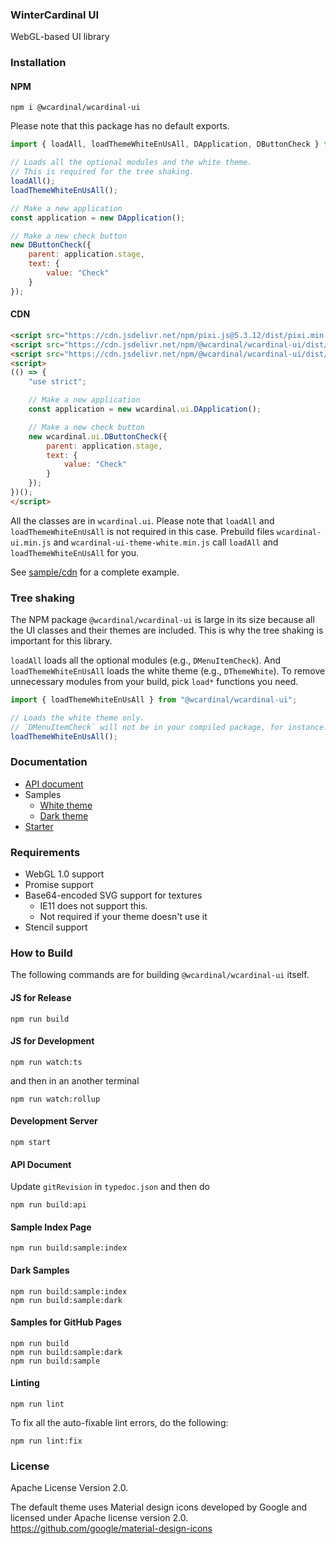 ### WinterCardinal UI

WebGL-based UI library

### Installation

#### NPM

```
npm i @wcardinal/wcardinal-ui
```

Please note that this package has no default exports.

```javascript
import { loadAll, loadThemeWhiteEnUsAll, DApplication, DButtonCheck } from "@wcardinal/wcardinal-ui";

// Loads all the optional modules and the white theme.
// This is required for the tree shaking.
loadAll();
loadThemeWhiteEnUsAll();

// Make a new application
const application = new DApplication();

// Make a new check button
new DButtonCheck({
	parent: application.stage,
	text: {
		value: "Check"
	}
});
```

#### CDN

```html
<script src="https://cdn.jsdelivr.net/npm/pixi.js@5.3.12/dist/pixi.min.js"></script>
<script src="https://cdn.jsdelivr.net/npm/@wcardinal/wcardinal-ui/dist/wcardinal-ui.min.js"></script>
<script src="https://cdn.jsdelivr.net/npm/@wcardinal/wcardinal-ui/dist/wcardinal-ui-theme-white.min.js"></script>
<script>
(() => {
	"use strict";

	// Make a new application
	const application = new wcardinal.ui.DApplication();

	// Make a new check button
	new wcardinal.ui.DButtonCheck({
		parent: application.stage,
		text: {
			value: "Check"
		}
	});
})();
</script>
```

All the classes are in `wcardinal.ui`.
Please note that `loadAll` and `loadThemeWhiteEnUsAll` is not required in this case.
Prebuild files `wcardinal-ui.min.js` and `wcardinal-ui-theme-white.min.js` call `loadAll` and `loadThemeWhiteEnUsAll` for you.

See [sample/cdn](https://winter-cardinal.github.io/winter-cardinal-ui/sample/white/other/cdn.html) for a complete example.

### Tree shaking

The NPM package `@wcardinal/wcardinal-ui` is large in its size
because all the UI classes and their themes are included.
This is why the tree shaking is important for this library.

`loadAll` loads all the optional modules (e.g., `DMenuItemCheck`).
And `loadThemeWhiteEnUsAll` loads the white theme (e.g., `DThemeWhite`).
To remove unnecessary modules from your build, pick `load*` functions you need.

```javascript
import { loadThemeWhiteEnUsAll } from "@wcardinal/wcardinal-ui";

// Loads the white theme only.
// `DMenuItemCheck` will not be in your compiled package, for instance.
loadThemeWhiteEnUsAll();
```

### Documentation

* [API document](https://winter-cardinal.github.io/winter-cardinal-ui/api/)
* Samples
	* [White theme](https://winter-cardinal.github.io/winter-cardinal-ui/sample/white/)
	* [Dark theme](https://winter-cardinal.github.io/winter-cardinal-ui/sample/dark/)
* [Starter](https://github.com/winter-cardinal/winter-cardinal-starter)

### Requirements

* WebGL 1.0 support
* Promise support
* Base64-encoded SVG support for textures
	* IE11 does not support this.
	* Not required if your theme doesn't use it
* Stencil support

### How to Build

The following commands are for building `@wcardinal/wcardinal-ui` itself.

#### JS for Release

```shell
npm run build
```

#### JS for Development

```shell
npm run watch:ts
```

and then in an another terminal

```shell
npm run watch:rollup
```

#### Development Server

```shell
npm start
```

#### API Document

Update `gitRevision` in `typedoc.json` and then do

```shell
npm run build:api
```

#### Sample Index Page

```shell
npm run build:sample:index
```

#### Dark Samples

```shell
npm run build:sample:index
npm run build:sample:dark
```

#### Samples for GitHub Pages

```shell
npm run build
npm run build:sample:dark
npm run build:sample
```

#### Linting

```shell
npm run lint
```

To fix all the auto-fixable lint errors, do the following:

```shell
npm run lint:fix
```

### License

Apache License Version 2.0.

The default theme uses Material design icons developed by Google and licensed under Apache license version 2.0.\
https://github.com/google/material-design-icons

